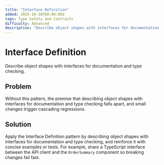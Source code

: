 ```yaml
---
title: "Interface Definition"
added: 2025-10-10T00:00:00Z
tags: Type Safety and Contracts
difficulty: Advanced
description: "Describe object shapes with interfaces for documentation and type checking."
---
```

# Interface Definition

Describe object shapes with interfaces for documentation and type checking.

## Problem

Without this pattern, the premise that describing object shapes with interfaces for documentation and type checking falls apart, and small changes trigger cascading regressions.

## Solution

Apply the Interface Definition pattern by describing object shapes with interfaces for documentation and type checking, and reinforce it with concise examples or tests. For example, share a TypeScript interface between the API client and the `OrderSummary` component so breaking changes fail fast.
